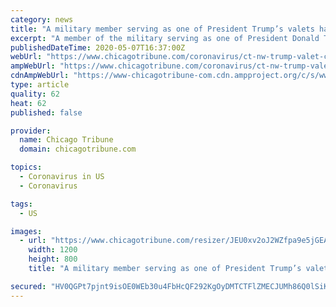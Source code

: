 ```yaml
---
category: news
title: "A military member serving as one of President Trump’s valets has tested positive for coronavirus"
excerpt: "A member of the military serving as one of President Donald Trump’s valets has tested positive for the coronavirus, the White House said Thursday. It said Trump and Vice President Mike Pence have since tested negative for the virus and “remain in good health."
publishedDateTime: 2020-05-07T16:37:00Z
webUrl: "https://www.chicagotribune.com/coronavirus/ct-nw-trump-valet-coronavirus-20200507-5xuvgllyivhalgeertcel7azou-story.html"
ampWebUrl: "https://www.chicagotribune.com/coronavirus/ct-nw-trump-valet-coronavirus-20200507-5xuvgllyivhalgeertcel7azou-story.html?outputType=amp"
cdnAmpWebUrl: "https://www-chicagotribune-com.cdn.ampproject.org/c/s/www.chicagotribune.com/coronavirus/ct-nw-trump-valet-coronavirus-20200507-5xuvgllyivhalgeertcel7azou-story.html?outputType=amp"
type: article
quality: 62
heat: 62
published: false

provider:
  name: Chicago Tribune
  domain: chicagotribune.com

topics:
  - Coronavirus in US
  - Coronavirus

tags:
  - US

images:
  - url: "https://www.chicagotribune.com/resizer/JEU0xv2oJ2WZfpa9e5jGEAT0TO4=/1200x0/top/arc-anglerfish-arc2-prod-tronc.s3.amazonaws.com/public/JURLLSHI47B5EPQ3FPBLJEGUJY.jpg"
    width: 1200
    height: 800
    title: "A military member serving as one of President Trump’s valets has tested positive for coronavirus"

secured: "HV0QGPt7pjnt9isOE0WEb30u4FbHcQF292KgOyDMTCTFlZMECJUMh86Q0lSiK2P+EloASWxwq7WIkBrVOd1VKfHTrgr44sLI9qkUCpYF3cobcT/gImX+gdYdV66z5YT4tLjAUusQ8b6tUSaKWjCobHrsLK/2NUGD4eKVzl7/JzzS3YThGJ+xwpsB7ic7jcuWsnpcoaJQ60TRuaVbYFVQRHXqq4SFuL9xaT9+smF8MdAIWuH/VzbQCCiozSSXHAPc4bHYp4+UIfAD9J+E7NmO3B/vUU6Q4VBRtUGormuKES0O1YR8yJk5IsJPq0Dg+TItALUmNImFcBua/bJsjlEdkHiDbxuvM6kV+pHScKwUPrntk3NlsrfoSo4ujOc9lPvAHkByzEivjUl31ZQUTwTKGHaIy7T5aa6QnnJ66S6RAeEHRoaMMTec6aWuF6A/oXmzdv+4cxR6CMAYVUYKDyEKOK9SfPclbrSEi99RpOjJmqQ=;CFsOGcC1yJZJ195W7beWQA=="
---
```


